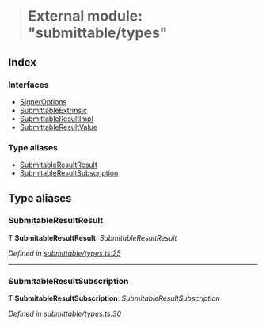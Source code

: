 > # External module: "submittable/types"

## Index

### Interfaces

* [SignerOptions](../interfaces/_submittable_types_.signeroptions.md)
* [SubmittableExtrinsic](../interfaces/_submittable_types_.submittableextrinsic.md)
* [SubmittableResultImpl](../interfaces/_submittable_types_.submittableresultimpl.md)
* [SubmittableResultValue](../interfaces/_submittable_types_.submittableresultvalue.md)

### Type aliases

* [SubmitableResultResult](_submittable_types_.md#submitableresultresult)
* [SubmitableResultSubscription](_submittable_types_.md#submitableresultsubscription)

## Type aliases

###  SubmitableResultResult

Ƭ **SubmitableResultResult**: *SubmitableResultResult<ApiType>*

*Defined in [submittable/types.ts:25](https://github.com/polkadot-js/api/blob/d905b4f/packages/api/src/submittable/types.ts#L25)*

___

###  SubmitableResultSubscription

Ƭ **SubmitableResultSubscription**: *SubmitableResultSubscription<ApiType>*

*Defined in [submittable/types.ts:30](https://github.com/polkadot-js/api/blob/d905b4f/packages/api/src/submittable/types.ts#L30)*